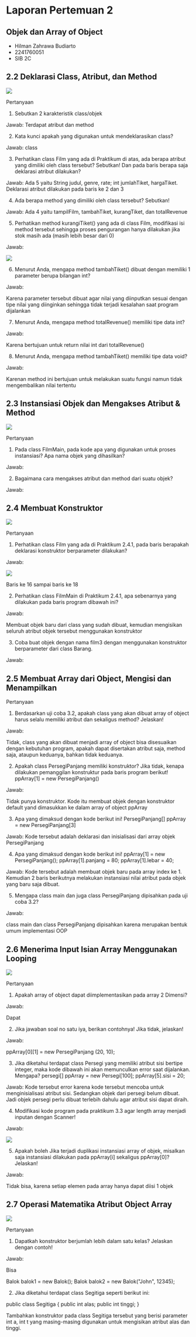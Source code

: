 # Laporan Pertemuan 2
## Objek dan Array of Object

- Hilman Zahrawa Budiarto
- 2241760051
- SIB 2C

## 2.2 Deklarasi Class, Atribut, dan Method

<img src= "Deklarasi-Class-,Atribut-dan-Method.png">

Pertanyaan
1. Sebutkan 2 karakteristik class/objek

Jawab:
Terdapat atribut dan method

2. Kata kunci apakah yang digunakan untuk mendeklarasikan class?

Jawab:
class

3. Perhatikan class Film yang ada di Praktikum di atas, ada berapa atribut yang dimiliki oleh class
tersebut? Sebutkan! Dan pada baris berapa saja deklarasi atribut dilakukan?

Jawab:
Ada 5 yaitu String judul, genre, rate; int jumlahTiket, hargaTiket.
Deklarasi atribut dilakukan pada baris ke 2 dan 3

4. Ada berapa method yang dimiliki oleh class tersebut? Sebutkan!

Jawab:
Ada 4 yaitu tampilFilm, tambahTiket, kurangTiket, dan totalRevenue

5. Perhatikan method kurangiTiket() yang ada di class Film, modifikasi isi method tersebut sehingga proses pengurangan hanya dilakukan jika stok masih ada (masih lebih besar dari 0)

Jawab:

<img src= "pertanyaan-5-modifikasi-kode.png">

6. Menurut Anda, mengapa method tambahTiket() dibuat dengan memiliki 1 parameter berupa
bilangan int?

Jawab:

Karena parameter tersebut dibuat agar nilai yang diinputkan sesuai dengan tipe nilai yang diinginkan sehingga tidak terjadi kesalahan saat program dijalankan

7. Menurut Anda, mengapa method totalRevenue() memiliki tipe data int?

Jawab: 

Karena bertujuan untuk return nilai int dari totalRevenue()

8. Menurut Anda, mengapa method tambahTiket() memiliki tipe data void?

Jawab:

Karenan method ini bertujuan untuk melakukan suatu fungsi namun tidak mengembalikan nilai tertentu

## 2.3 Instansiasi Objek dan Mengakses Atribut & Method

<img src= "Instansiasi-Objek-dan-Mengakses-Atribut-&-Method.png">

Pertanyaan
1. Pada class FilmMain, pada kode apa yang digunakan untuk proses instansiasi? Apa nama objek
yang dihasilkan?

Jawab:


2. Bagaimana cara mengakses atribut dan method dari suatu objek?

Jawab:



## 2.4 Membuat Konstruktor

<img src= "Membuat-Konstruktor.png">

Pertanyaan
1. Perhatikan class Film yang ada di Praktikum 2.4.1, pada baris berapakah deklarasi
konstruktor berparameter dilakukan?

Jawab: 

<img src= "pertanyaan-1-konstruktor1.png">

Baris ke 16 sampai baris ke 18

2. Perhatikan class FilmMain di Praktikum 2.4.1, apa sebenarnya yang dilakukan pada baris
program dibawah ini?

Jawab: 

Membuat objek baru dari class yang sudah dibuat, kemudian mengisikan seluruh atribut objek tersebut menggunakan konstruktor

3. Coba buat objek dengan nama film3 dengan menggunakan konstruktor berparameter dari
class Barang.

Jawab:


## 2.5 Membuat Array dari Object, Mengisi dan Menampilkan

Pertanyaan
1. Berdasarkan uji coba 3.2, apakah class yang akan dibuat array of object harus selalu memiliki atribut dan sekaligus method? Jelaskan!

Jawab:

Tidak, class yang akan dibuat menjadi array of object bisa disesuaikan dengan kebutuhan program, apakah dapat disertakan atribut saja, method saja, ataupun keduanya, bahkan tidak keduanya.

2. Apakah class PersegiPanjang memiliki konstruktor? Jika tidak, kenapa dilakukan pemanggilan
konstruktur pada baris program berikut!
ppArray[1] = new PersegiPanjang()

Jawab:

Tidak punya konstruktor. Kode itu membuat objek dengan konstruktor default yand dimasukkan ke dalam array of object ppArray

3. Apa yang dimaksud dengan kode berikut ini!
PersegiPanjang[] ppArray = new PersegiPanjang[3]

Jawab:
Kode tersebut adalah deklarasi dan inisialisasi dari array objek PersegiPanjang

4. Apa yang dimaksud dengan kode berikut ini!
ppArray[1] = new PersegiPanjang();
ppArray[1].panjang = 80;
ppArray[1].lebar = 40;

Jawab:
Kode tersebut adalah membuat objek baru pada array index ke 1. Kemudian 2 baris berikutnya melakukan instansiasi nilai atribut pada objek yang baru saja dibuat.

5. Mengapa class main dan juga class PersegiPanjang dipisahkan pada uji coba 3.2?

Jawab:

class main dan class PersegiPanjang dipisahkan karena merupakan bentuk umum implementasi OOP

## 2.6 Menerima Input Isian Array Menggunakan Looping

<img src= "Menerima-Input-Isian-Array-Menggunakan-Looping.png">

Pertanyaan
1. Apakah array of object dapat diimplementasikan pada array 2 Dimensi?

Jawab:

Dapat

2. Jika jawaban soal no satu iya, berikan contohnya! Jika tidak, jelaskan!

Jawab:

ppArray[0][1] = new PersegiPanjang (20, 10);

3. Jika diketahui terdapat class Persegi yang memiliki atribut sisi bertipe integer, maka kode dibawah ini akan memunculkan error saat dijalankan. Mengapa?
persegi[] ppArray = new Persegi[100];
ppArray[5].sisi = 20;

Jawab:
Kode tersebut error karena kode tersebut mencoba untuk menginisialisasi atribut sisi. Sedangkan objek dari persegi belum dibuat. Jadi objek persegi perlu dibuat terlebih dahulu agar atribut sisi dapat diraih.

4. Modifikasi kode program pada praktikum 3.3 agar length array menjadi inputan dengan Scanner!

Jawab:

<img src= "pertanyaan-scanner.png">

5. Apakah boleh Jika terjadi duplikasi instansiasi array of objek, misalkan saja instansiasi dilakukan pada ppArray[i] sekaligus ppArray[0]?Jelaskan!

Jawab:

Tidak bisa, karena setiap elemen pada array hanya dapat diisi 1 objek

## 2.7 Operasi Matematika Atribut Object Array

<img src= "Operasi-Matematika-Atribut-Object-Array.png">

Pertanyaan
1. Dapatkah konstruktor berjumlah lebih dalam satu kelas? Jelaskan dengan contoh!

Jawab:

Bisa

Balok balok1 = new Balok();
Balok balok2 = new Balok("John", 12345);

2. Jika diketahui terdapat class Segitiga seperti berikut ini:

public class Segitiga {
    public int alas;
    public int tinggi;
}

Tambahkan konstruktor pada class Segitiga tersebut yang berisi parameter int a, int t yang masing-masing digunakan untuk mengisikan atribut alas dan tinggi.


